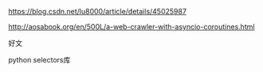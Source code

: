https://blog.csdn.net/lu8000/article/details/45025987

http://aosabook.org/en/500L/a-web-crawler-with-asyncio-coroutines.html

好文

python selectors库

